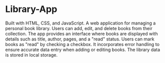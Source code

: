 # Library-App
Built with HTML, CSS, and JavaScript. A web application for managing a personal book library. Users can add, edit, and delete books from their collection. The app provides an interface where books are displayed with details such as title, author, pages, and a "read" status. Users can mark books as "read" by checking a checkbox. It incorporates error handling to ensure accurate data entry when adding or editing books. The library data is stored in local storage.
